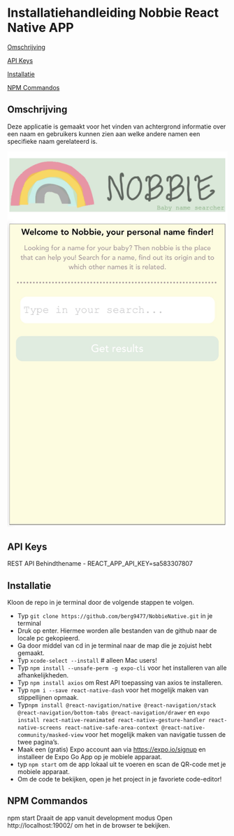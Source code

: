 # Installatiehandleiding Nobbie React Native APP

[Omschrijving](#omschrijving)

[API Keys](#api-keys)

[Installatie](#installatie)

[NPM Commandos](#npm-commandos)

## Omschrijving

Deze applicatie is gemaakt voor het vinden van achtergrond informatie over een naam en gebruikers kunnen zien aan welke andere namen een specifieke naam gerelateerd is.

![page](nobbieNative.png)


## API Keys

REST API Behindthename - REACT_APP_API_KEY=sa583307807


## Installatie

Kloon de repo in je terminal door de volgende stappen te volgen.

- Typ `git clone https://github.com/berg9477/NobbieNative.git` in je terminal
- Druk op enter.
Hiermee worden alle bestanden van de github naar de locale pc gekopieerd.
- Ga door middel van cd in je terminal naar de map die je zojuist hebt gemaakt.
- Typ `xcode-select --install` # alleen Mac users!
- Typ `npm install --unsafe-perm -g expo-cli` voor het installeren van alle afhankelijkheden.
- Typ `npm install axios` om Rest API toepassing van axios te installeren.
- Typ `npm i --save react-native-dash` voor het mogelijk maken van stippellijnen opmaak.
- Typ`npm install @react-navigation/native @react-navigation/stack @react-navigation/bottom-tabs @react-navigation/drawer` en `expo install react-native-reanimated react-native-gesture-handler react-native-screens react-native-safe-area-context @react-native-community/masked-view` voor het mogelijk maken van navigatie tussen de twee pagina’s.
- Maak een (gratis) Expo account aan via https://expo.io/signup en installeer de Expo Go App op je mobiele apparaat. 
- typ `npm start` om de app lokaal uit te voeren en scan de QR-code met je mobiele apparaat.
- Om de code te bekijken, open je het project in je favoriete code-editor!


## NPM Commandos

npm start
Draait de app vanuit development modus
Open http://localhost:19002/ om het in de browser te bekijken.
